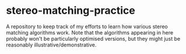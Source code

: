 # stereo-matching-practice
A repository to keep track of my efforts to learn how various stereo matching algorithms work.  Note that the algorithms appearing in here probably won't be particularly optimised versions, but they might just be reasonably illustrative/demonstrative.
